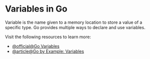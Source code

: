 # Variables in Go

Variable is the name given to a memory location to store a value of a specific type. Go provides multiple ways to declare and use variables.

Visit the following resources to learn more:

- [@official@Go Variables](https://go.dev/tour/basics/8)
- [@article@Go by Example: Variables](https://gobyexample.com/variables)
